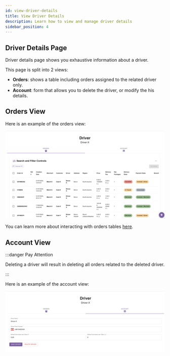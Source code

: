 ```yaml
---
id: view-driver-details
title: View Driver Details
description: Learn how to view and manage driver details
sidebar_position: 4
---
```


## Driver Details Page

Driver details page shows you exhaustive information about a driver.

This page is split into 2 views:
- **Orders**: shows a table including orders assigned to the related driver only.
- **Account**: form that allows you to delete the driver, or modify the his details.

## Orders View

Here is an example of the orders view:

![alt text](./media/driver-orders-view.png)

You can learn more about interacting with orders tables [here](https://parceltracer.github.io/docs/user-guide/for-delivery-organisations/orders/listing-orders).

## Account View

:::danger Pay Attention

Deleting a driver will result in deleting all orders related to the deleted driver.

:::

Here is an example of the account view:

![alt text](./media/driver-account-view.png)

